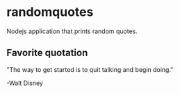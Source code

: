 # randomquotes
Nodejs application that prints random quotes.

## Favorite quotation

"The way to get started is to quit talking and begin doing."

-Walt Disney